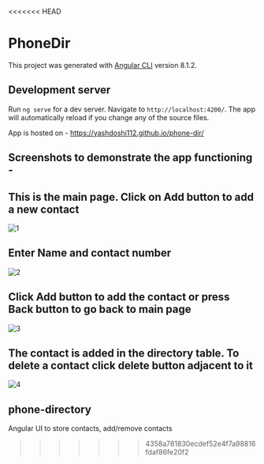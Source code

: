 <<<<<<< HEAD
# PhoneDir

This project was generated with [Angular CLI](https://github.com/angular/angular-cli) version 8.1.2.

## Development server

Run `ng serve` for a dev server. Navigate to `http://localhost:4200/`. The app will automatically reload if you change any of the source files.


App is hosted on - https://yashdoshi112.github.io/phone-dir/



## Screenshots to demonstrate the app functioning - 

## This is the main page. Click on Add button to add a new contact
![1](https://user-images.githubusercontent.com/13164061/65226035-ce97d880-dae3-11e9-9cc4-51280c3cb482.JPG)

## Enter Name and contact number
![2](https://user-images.githubusercontent.com/13164061/65226031-cdff4200-dae3-11e9-9008-a8ef13a63c08.JPG)

## Click Add button to add the contact or press Back button to go back to main page
![3](https://user-images.githubusercontent.com/13164061/65226032-cdff4200-dae3-11e9-9278-d1a07a2fb5b1.JPG)

## The contact is added in the directory table. To delete a contact click delete button adjacent to it
![4](https://user-images.githubusercontent.com/13164061/65226034-cdff4200-dae3-11e9-8470-96761ea69d98.JPG)




## phone-directory
Angular UI to store contacts, add/remove contacts 
>>>>>>> 4358a781830ecdef52e4f7a98816fdaf86fe20f2
